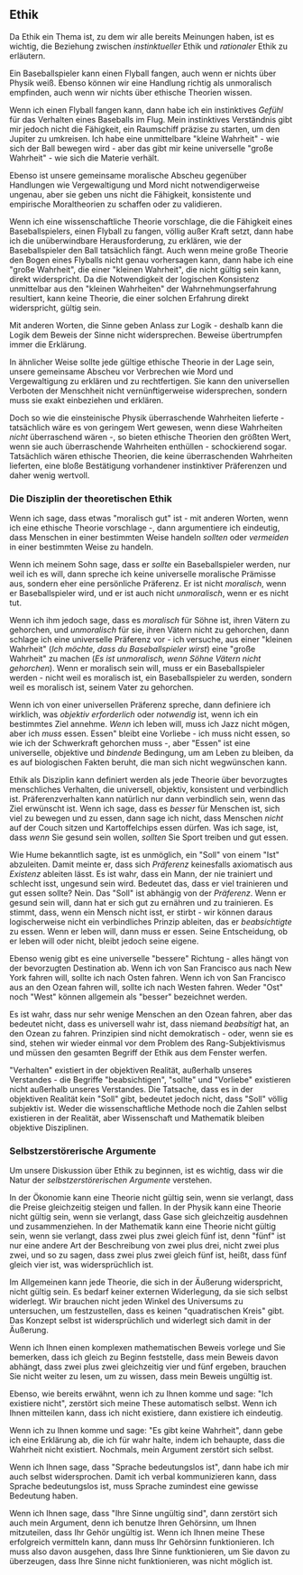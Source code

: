## Ethik

Da Ethik ein Thema ist, zu dem wir alle bereits Meinungen haben, ist es wichtig, die Beziehung zwischen *instinktueller* Ethik und *rationaler* Ethik zu erläutern.

Ein Baseballspieler kann einen Flyball fangen, auch wenn er nichts über Physik weiß. Ebenso können wir eine Handlung richtig als unmoralisch empfinden, auch wenn wir nichts über ethische Theorien wissen.

Wenn ich einen Flyball fangen kann, dann habe ich ein instinktives *Gefühl* für das Verhalten eines Baseballs im Flug. Mein instinktives Verständnis gibt mir jedoch nicht die Fähigkeit, ein Raumschiff präzise zu starten, um den Jupiter zu umkreisen. Ich habe eine unmittelbare "kleine Wahrheit" - wie sich der Ball bewegen wird - aber das gibt mir keine universelle "große Wahrheit" - wie sich die Materie verhält.

Ebenso ist unsere gemeinsame moralische Abscheu gegenüber Handlungen wie Vergewaltigung und Mord nicht notwendigerweise ungenau, aber sie geben uns nicht die Fähigkeit, konsistente und empirische Moraltheorien zu schaffen oder zu validieren.

Wenn ich eine wissenschaftliche Theorie vorschlage, die die Fähigkeit eines Baseballspielers, einen Flyball zu fangen, völlig außer Kraft setzt, dann habe ich die unüberwindbare Herausforderung, zu erklären, wie der Baseballspieler den Ball tatsächlich fängt. Auch wenn meine große Theorie den Bogen eines Flyballs nicht genau vorhersagen kann, dann habe ich eine "große Wahrheit", die einer "kleinen Wahrheit", die nicht gültig sein kann, direkt widerspricht. Da die Notwendigkeit der logischen Konsistenz unmittelbar aus den "kleinen Wahrheiten" der Wahrnehmungserfahrung resultiert, kann keine Theorie, die einer solchen Erfahrung direkt widerspricht, gültig sein.

Mit anderen Worten, die Sinne geben Anlass zur Logik - deshalb kann die Logik dem Beweis der Sinne nicht widersprechen. Beweise übertrumpfen immer die Erklärung.

In ähnlicher Weise sollte jede gültige ethische Theorie in der Lage sein, unsere gemeinsame Abscheu vor Verbrechen wie Mord und Vergewaltigung zu erklären und zu rechtfertigen. Sie kann den universellen Verboten der Menschheit nicht vernünftigerweise widersprechen, sondern muss sie exakt einbeziehen und erklären.

Doch so wie die einsteinische Physik überraschende Wahrheiten lieferte - tatsächlich wäre es von geringem Wert gewesen, wenn diese Wahrheiten *nicht* überraschend wären -, so bieten ethische Theorien den größten Wert, wenn sie auch überraschende Wahrheiten enthüllen - schockierend sogar. Tatsächlich wären ethische Theorien, die keine überraschenden Wahrheiten lieferten, eine bloße Bestätigung vorhandener instinktiver Präferenzen und daher wenig wertvoll.

### Die Disziplin der theoretischen Ethik

Wenn ich sage, dass etwas "moralisch gut" ist - mit anderen Worten, wenn ich eine ethische Theorie vorschlage -, dann argumentiere ich eindeutig, dass Menschen in einer bestimmten Weise handeln *sollten* oder *vermeiden* in einer bestimmten Weise zu handeln.

Wenn ich meinem Sohn sage, dass er *sollte* ein Baseballspieler werden, nur weil ich es will, dann spreche ich keine universelle moralische Prämisse aus, sondern eher eine persönliche Präferenz. Er ist nicht *moralisch*, wenn er Baseballspieler wird, und er ist auch nicht *unmoralisch*, wenn er es nicht tut.

Wenn ich ihm jedoch sage, dass es *moralisch* für Söhne ist, ihren Vätern zu gehorchen, und *unmoralisch* für sie, ihren Vätern nicht zu gehorchen, dann schlage ich eine universelle Präferenz vor - ich versuche, aus einer "kleinen Wahrheit" (*Ich möchte, dass du Baseballspieler wirst*) eine "große Wahrheit" zu machen (*Es ist unmoralisch, wenn Söhne Vätern nicht gehorchen*). Wenn er moralisch sein will, muss er ein Baseballspieler werden - nicht weil es moralisch ist, ein Baseballspieler zu werden, sondern weil es moralisch ist, seinem Vater zu gehorchen.

Wenn ich von einer universellen Präferenz spreche, dann definiere ich wirklich, was *objektiv erforderlich* oder *notwendig* ist, wenn ich ein bestimmtes Ziel annehme. *Wenn* ich leben will, muss ich Jazz nicht mögen, aber ich *muss* essen. Essen" bleibt eine Vorliebe - ich muss nicht essen, so wie ich der Schwerkraft gehorchen muss -, aber "Essen" ist eine universelle, objektive und *bindende* Bedingung, um am Leben zu bleiben, da es auf biologischen Fakten beruht, die man sich nicht wegwünschen kann.

Ethik als Disziplin kann definiert werden als jede Theorie über bevorzugtes menschliches Verhalten, die universell, objektiv, konsistent und verbindlich ist. Präferenzverhalten kann natürlich nur dann verbindlich sein, wenn das Ziel erwünscht ist. Wenn ich sage, dass es *besser* für Menschen ist, sich viel zu bewegen und zu essen, dann sage ich nicht, dass Menschen *nicht* auf der Couch sitzen und Kartoffelchips essen dürfen. Was ich sage, ist, dass *wenn* Sie gesund sein wollen, *sollten* Sie Sport treiben und gut essen.

Wie Hume bekanntlich sagte, ist es unmöglich, ein "Soll" von einem "Ist" abzuleiten. Damit meinte er, dass sich *Präferenz* keinesfalls axiomatisch aus *Existenz* ableiten lässt. Es ist wahr, dass ein Mann, der nie trainiert und schlecht isst, ungesund sein wird. Bedeutet das, dass er viel trainieren und gut essen sollte? Nein. Das "Soll" ist abhängig von der *Präferenz*. Wenn er gesund sein will, dann hat er sich gut zu ernähren und zu trainieren. Es stimmt, dass, wenn ein Mensch nicht isst, er stirbt - wir können daraus logischerweise nicht ein verbindliches Prinzip ableiten, das er *beabsichtigte* zu essen. Wenn er leben will, dann muss er essen. Seine Entscheidung, ob er leben will oder nicht, bleibt jedoch seine eigene.

Ebenso wenig gibt es eine universelle "bessere" Richtung - alles hängt von der bevorzugten Destination ab. Wenn ich von San Francisco aus nach New York fahren will, sollte ich nach Osten fahren. Wenn ich von San Francisco aus an den Ozean fahren will, sollte ich nach Westen fahren. Weder "Ost" noch "West" können allgemein als "besser" bezeichnet werden.

Es ist wahr, dass nur sehr wenige Menschen an den Ozean fahren, aber das bedeutet nicht, dass es universell wahr ist, dass niemand *beabsitigt* hat, an den Ozean zu fahren. Prinzipien sind nicht demokratisch - oder, wenn sie es sind, stehen wir wieder einmal vor dem Problem des Rang-Subjektivismus und müssen den gesamten Begriff der Ethik aus dem Fenster werfen.

"Verhalten" existiert in der objektiven Realität, außerhalb unseres Verstandes - die Begriffe "beabsichtigen", "sollte" und "Vorliebe" existieren nicht außerhalb unseres Verstandes. Die Tatsache, dass es in der objektiven Realität kein "Soll" gibt, bedeutet jedoch nicht, dass "Soll" völlig subjektiv ist. Weder die wissenschaftliche Methode noch die Zahlen selbst existieren in der Realität, aber Wissenschaft und Mathematik bleiben objektive Disziplinen.

### Selbstzerstörerische Argumente

Um unsere Diskussion über Ethik zu beginnen, ist es wichtig, dass wir die Natur der *selbstzerstörerischen Argumente* verstehen.

In der Ökonomie kann eine Theorie nicht gültig sein, wenn sie verlangt, dass die Preise gleichzeitig steigen und fallen. In der Physik kann eine Theorie nicht gültig sein, wenn sie verlangt, dass Gase sich gleichzeitig ausdehnen und zusammenziehen. In der Mathematik kann eine Theorie nicht gültig sein, wenn sie verlangt, dass zwei plus zwei gleich fünf ist, denn "fünf" ist nur eine andere Art der Beschreibung von zwei plus drei, nicht zwei plus zwei, und so zu sagen, dass zwei plus zwei gleich fünf ist, heißt, dass fünf gleich vier ist, was widersprüchlich ist.

Im Allgemeinen kann jede Theorie, die sich in der Äußerung widerspricht, nicht gültig sein. Es bedarf keiner externen Widerlegung, da sie sich selbst widerlegt. Wir brauchen nicht jeden Winkel des Universums zu untersuchen, um festzustellen, dass es keinen "quadratischen Kreis" gibt. Das Konzept selbst ist widersprüchlich und widerlegt sich damit in der Äußerung.

Wenn ich Ihnen einen komplexen mathematischen Beweis vorlege und Sie bemerken, dass ich gleich zu Beginn feststelle, dass mein Beweis davon abhängt, dass zwei plus zwei gleichzeitig vier und fünf ergeben, brauchen Sie nicht weiter zu lesen, um zu wissen, dass mein Beweis ungültig ist.

Ebenso, wie bereits erwähnt, wenn ich zu Ihnen komme und sage: "Ich existiere nicht", zerstört sich meine These automatisch selbst. Wenn ich Ihnen mitteilen kann, dass ich nicht existiere, dann existiere ich eindeutig.

Wenn ich zu Ihnen komme und sage: "Es gibt keine Wahrheit", dann gebe ich eine Erklärung ab, die ich für wahr halte, indem ich behaupte, dass die Wahrheit nicht existiert. Nochmals, mein Argument zerstört sich selbst.

Wenn ich Ihnen sage, dass "Sprache bedeutungslos ist", dann habe ich mir auch selbst widersprochen. Damit ich verbal kommunizieren kann, dass Sprache bedeutungslos ist, muss Sprache zumindest eine gewisse Bedeutung haben.

Wenn ich Ihnen sage, dass "Ihre Sinne ungültig sind", dann zerstört sich auch mein Argument, denn ich benutze Ihren Gehörsinn, um Ihnen mitzuteilen, dass Ihr Gehör ungültig ist. Wenn ich Ihnen meine These erfolgreich vermitteln kann, dann muss Ihr Gehörsinn funktionieren. Ich muss also davon ausgehen, dass Ihre Sinne funktionieren, um Sie davon zu überzeugen, dass Ihre Sinne nicht funktionieren, was nicht möglich ist.
